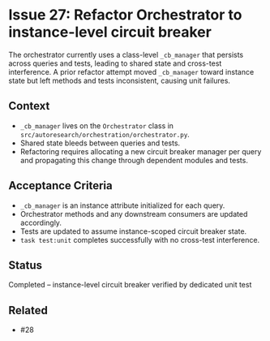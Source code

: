 # Issue 27: Refactor Orchestrator to instance-level circuit breaker

The orchestrator currently uses a class-level `_cb_manager` that persists across
queries and tests, leading to shared state and cross-test interference. A prior
refactor attempt moved `_cb_manager` toward instance state but left methods and
tests inconsistent, causing unit failures.

## Context
- `_cb_manager` lives on the `Orchestrator` class in
  `src/autoresearch/orchestration/orchestrator.py`.
- Shared state bleeds between queries and tests.
- Refactoring requires allocating a new circuit breaker manager per query and
  propagating this change through dependent modules and tests.

## Acceptance Criteria
- `_cb_manager` is an instance attribute initialized for each query.
- Orchestrator methods and any downstream consumers are updated accordingly.
- Tests are updated to assume instance-scoped circuit breaker state.
- `task test:unit` completes successfully with no cross-test interference.

## Status
Completed – instance-level circuit breaker verified by dedicated unit test

## Related
- #28
